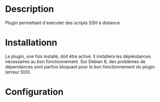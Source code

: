 Description 
===

Plugin permettant d'exécuter des scripts SSH à distance

Installationn 
===

Le plugin, une fois installé, doit être activé. Il installera les dépéndances nécessaires au bon fonctionnement.
Sur Debian 8, des problèmes de dépendances sont parfois bloquant pour le bon fonctionnement du plugin (erreur 500).


Configuration
===

